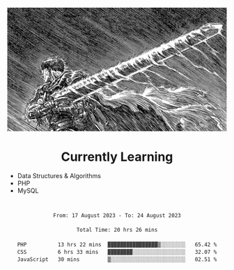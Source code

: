 <!-- Profile image -->
<p align="center">
 <img src="assets/bpD2ohb.png" width="1080px">
</p>
<!-- Profile image end -->

<!-- Currently learning -->
<h1 align="center">Currently Learning </h1>

* Data Structures & Algorithms
* PHP
* MySQL 
#
<!-- Currently learning end -->

<div align="center">
<!--START_SECTION:waka-->

```txt
From: 17 August 2023 - To: 24 August 2023

Total Time: 20 hrs 26 mins

PHP          13 hrs 22 mins  ▓▓▓▓▓▓▓▓▓▓▓▓▓▓▓▓▒░░░░░░░░   65.42 %
CSS          6 hrs 33 mins   ▓▓▓▓▓▓▓▓░░░░░░░░░░░░░░░░░   32.07 %
JavaScript   30 mins         ▒░░░░░░░░░░░░░░░░░░░░░░░░   02.51 %
```

<!--END_SECTION:waka-->
</div>
